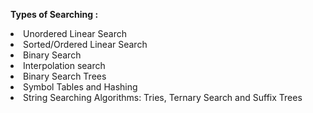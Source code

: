 <b>Types of Searching : </b>
<li>Unordered Linear Search</li>
<li>Sorted/Ordered Linear Search</li>
<li>Binary Search</li>
<li>Interpolation search</li>
<li>Binary Search Trees </li>
<li>Symbol Tables and Hashing</li>
<li>String Searching Algorithms: Tries, Ternary Search and Suffix Trees</li>

